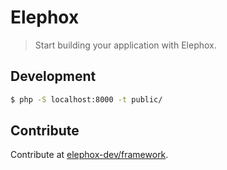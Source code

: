 # Elephox

> Start building your application with Elephox.

## Development

```bash
$ php -S localhost:8000 -t public/
```

## Contribute

Contribute at [elephox-dev/framework](https://github.com/elephox-dev/framework).
